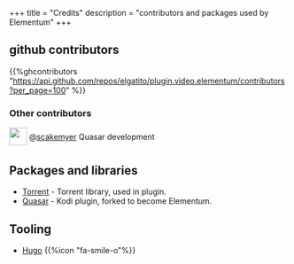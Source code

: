 +++
title = "Credits"
description = "contributors and packages used by Elementum"
+++


## github contributors
{{%ghcontributors "https://api.github.com/repos/elgatito/plugin.video.elementum/contributors?per_page=100" %}}

### Other contributors
<div class="ghContributors">
    <div>
      <img src="https://avatars2.githubusercontent.com/u/16550008?v=3" class="inline" width="32" height="32" style="height: 32px;height: 32px;margin-bottom:.25em; vertical-align:middle; ">
      <label>@<a href="https://github.com/scakemyer">scakemyer</a></label>
      <span class="contributions">Quasar development</span>
    </div>
</div>

## Packages and libraries
* [Torrent](https://github.com/arvidn/libtorrent) - Torrent library, used in plugin.
* [Quasar](https://github.com/scakemyer/plugin.video.quasar) - Kodi plugin, forked to become Elementum.

## Tooling

* [Hugo](https://gohugo.io/) {{%icon "fa-smile-o"%}}
